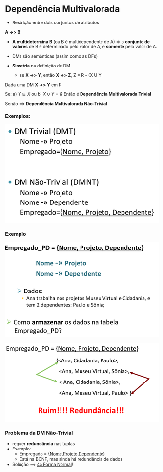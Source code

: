 # Dependência Multivalorada

- Restrição entre dois conjuntos de atributos 

**A ->> B**
- **A multidetermina B** (ou B é multidependente de A) => o **conjunto de valores** de B é determinado pelo valor de A, e **somente** pelo valor de A.

- DMs são semânticas (assim como as DFs)
- **Simetria** na definição de DM
	- se **X ->> Y**, então **X ->> Z**, Z = R - (X U Y)

Dada uma DM **X ->> Y** em R

Se: 
	a) $Y \subseteq X$ ou
	b) $X \cup Y = R$
Então é **Dependência Multivalorada Trivial**

Senão ==> **Dependência Multivalorada Não-Trivial**

### Exemplos:
![Pasted image 20220516090317](imgs/Pasted%20image%2020220516090317.png)

### Exemplo
![Pasted image 20220516090354](imgs/Pasted%20image%2020220516090354.png)

![Pasted image 20220516090440](imgs/Pasted%20image%2020220516090440.png)

### Problema da DM Não-Trivial
- requer **redundância** nas tuplas
- Exemplo:
	- Empregado = {<u>Nome,Projeto,Dependente</u>}
	- Está na BCNF, mas ainda há redundância de dados
- Solução ==> [4a Forma Normal](4a%20Forma%20Normal.md)!


